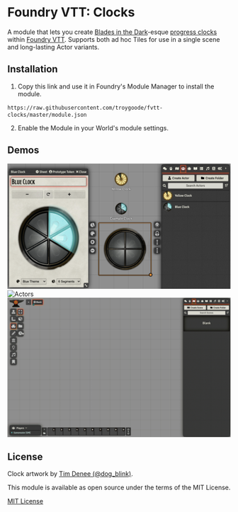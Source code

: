 # Foundry VTT: Clocks

A module that lets you create [Blades in the Dark](https://bladesinthedark.com/)-esque [progress clocks](https://bladesinthedark.com/progress-clocks) within [Foundry VTT](https://foundryvtt.com/). Supports both ad hoc Tiles for use in a single scene and long-lasting Actor variants.

## Installation

1. Copy this link and use it in Foundry's Module Manager to install the module.

```
https://raw.githubusercontent.com/troygoode/fvtt-clocks/master/module.json
```
    
2. Enable the Module in your World's module settings.

## Demos

![Screenshot](demo.png)
![Actors](demo.actor.gif)
![Tiles](demo.tile.gif)

## License

Clock artwork by [Tim Denee (@dog_blink)](https://twitter.com/dog_blink/status/987137570512420869).

This module is available as open source under the terms of the MIT License.

[MIT License](http://www.opensource.org/licenses/mit-license.php)
